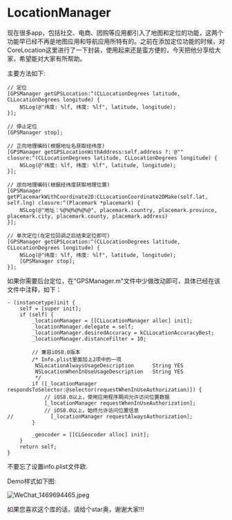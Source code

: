 # LocationManager
现在很多app，包括社交、电商、团购等应用都引入了地图和定位的功能，这两个功能早已经不再是地图应用和导航应用所特有的。之前在添加定位功能的时候，对CoreLocation这里进行了一下封装，使用起来还是蛮方便的，今天把他分享给大家，希望能对大家有所帮助。

主要方法如下:
```
// 定位
[GPSManager getGPSLocation:^(CLLocationDegrees latitude, CLLocationDegrees longitude) {
    NSLog(@"纬度: %lf, 纬度: %lf", latitude, longitude);
}];

// 停止定位
[GPSManager stop];

// 正向地理编码(根据地址名获取经纬度)
[GPSManager getGPSLocationWithAddress:self.address ?: @"" closure:^(CLLocationDegrees latitude, CLLocationDegrees longitude) {
    NSLog(@"纬度: %lf, 纬度: %lf", latitude, longitude);
}];

// 逆向地理编码(根据经纬度获取地理位置)
[GPSManager getPlacemarkWithCoordinate2D:CLLocationCoordinate2DMake(self.lat, self.lng) closure:^(Placemark *placemark) {
    NSLog(@"地址：%@%@%@%@%@", placemark.country, placemark.province, placemark.city, placemark.county, placemark.address)
}];

// 单次定位(在定位回调之后结束定位即可)
[GPSManager getGPSLocation:^(CLLocationDegrees latitude, CLLocationDegrees longitude) {            
    NSLog(@"纬度: %lf, 纬度: %lf", latitude, longitude);
    [GPSManager stop];
}];
```

如果你需要后台定位，在"GPSManager.m"文件中少做改动即可，具体已经在该文件中注释，如下：
```
- (instancetype)init {
    self = [super init];
    if (self) {
        _locationManager = [[CLLocationManager alloc] init];
        _locationManager.delegate = self;
        _locationManager.desiredAccuracy = kCLLocationAccuracyBest;
        _locationManager.distanceFilter = 10;
        
        // 兼容iOS8.0版本
        /* Info.plist里面加上2项中的一项
         NSLocationAlwaysUsageDescription      String YES
         NSLocationWhenInUseUsageDescription   String YES
         */
        if ([_locationManager respondsToSelector:@selector(requestWhenInUseAuthorization)]) {
            // iOS8.0以上，使用应用程序期间允许访问位置数据
            [_locationManager requestWhenInUseAuthorization];
            // iOS8.0以上，始终允许访问位置信息
//            [_locationManager requestAlwaysAuthorization];
        }
        
        _geocoder = [[CLGeocoder alloc] init];
    }
    return self;
}
```

不要忘了设置info.plist文件欧.

Demo样式如下图:


![WeChat_1469694465.jpeg](http://upload-images.jianshu.io/upload_images/1481785-a69fb8884a58f6a9.jpeg?imageMogr2/auto-orient/strip%7CimageView2/2/w/1240)


如果您喜欢这个库的话，请给个star奥，谢谢大家!!!

